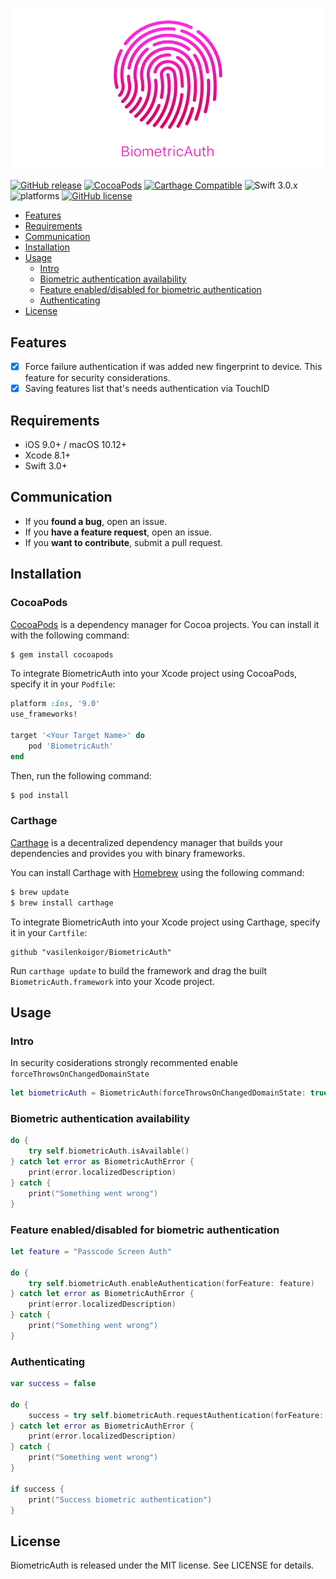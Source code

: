 ![](Logo/logo.png)

[![GitHub release](https://img.shields.io/github/release/vasilenkoigor/BiometricAuth.svg)](https://github.com/vasilenkoigor/BiometricAuth/releases) [![CocoaPods](https://img.shields.io/cocoapods/v/BiometricAuth.svg)](https://github.com/vasilenkoigor/BiometricAuth/releases) [![Carthage Compatible](https://img.shields.io/badge/Carthage-compatible-4BC51D.svg?style=flat)](https://github.com/Carthage/Carthage) ![Swift 3.0.x](https://img.shields.io/badge/Swift-3.0.x-orange.svg) ![platforms](https://img.shields.io/badge/platforms-iOS%20%7C%20OS-lightgrey.svg) [![GitHub license](https://img.shields.io/badge/license-MIT-blue.svg)](https://raw.githubusercontent.com/vasilenkoigor/BiometricAuth/master/LICENSE)

- [Features](#features)
- [Requirements](#requirements)
- [Communication](#communication)
- [Installation](#installation)
- [Usage](#usage)
    - [Intro](#intro)
    - [Biometric authentication availability](#biometric-authentication-availability)
    - [Feature enabled/disabled for biometric authentication](#feature-availability-for-biometric-authentication)
    - [Authenticating](#authenticating)
- [License](#license)

## Features

- [x] Force failure authentication if was added new fingerprint to device. This feature for security considerations.
- [x] Saving features list that's needs authentication via TouchID

## Requirements

- iOS 9.0+ / macOS 10.12+
- Xcode 8.1+
- Swift 3.0+

## Communication

- If you **found a bug**, open an issue.
- If you **have a feature request**, open an issue.
- If you **want to contribute**, submit a pull request.

## Installation

### CocoaPods

[CocoaPods](http://cocoapods.org) is a dependency manager for Cocoa projects. You can install it with the following command:

```bash
$ gem install cocoapods
```

To integrate BiometricAuth into your Xcode project using CocoaPods, specify it in your `Podfile`:

```ruby
platform :ios, '9.0'
use_frameworks!

target '<Your Target Name>' do
    pod 'BiometricAuth'
end
```

Then, run the following command:

```bash
$ pod install
```

### Carthage

[Carthage](https://github.com/Carthage/Carthage) is a decentralized dependency manager that builds your dependencies and provides you with binary frameworks.

You can install Carthage with [Homebrew](http://brew.sh/) using the following command:

```bash
$ brew update
$ brew install carthage
```

To integrate BiometricAuth into your Xcode project using Carthage, specify it in your `Cartfile`:

```ogdl
github "vasilenkoigor/BiometricAuth"
```

Run `carthage update` to build the framework and drag the built `BiometricAuth.framework` into your Xcode project.

## Usage

### Intro

In security cosiderations strongly recommented enable `forceThrowsOnChangedDomainState`
```swift
let biometricAuth = BiometricAuth(forceThrowsOnChangedDomainState: true)
```

### Biometric authentication availability

```swift
do {
    try self.biometricAuth.isAvailable()
} catch let error as BiometricAuthError {
    print(error.localizedDescription)
} catch {
    print("Something went wrong")
}
```

### Feature enabled/disabled for biometric authentication

```swift
let feature = "Passcode Screen Auth"

do {
    try self.biometricAuth.enableAuthentication(forFeature: feature)
} catch let error as BiometricAuthError {
    print(error.localizedDescription)
} catch {
    print("Something went wrong")
}
```

### Authenticating

```swift
var success = false
        
do {
    success = try self.biometricAuth.requestAuthentication(forFeature: feature, reason: "For authentication")
} catch let error as BiometricAuthError {
    print(error.localizedDescription)
} catch {
    print("Something went wrong")
}
        
if success {
    print("Success biometric authentication")
}
```

## License

BiometricAuth is released under the MIT license. See LICENSE for details.
